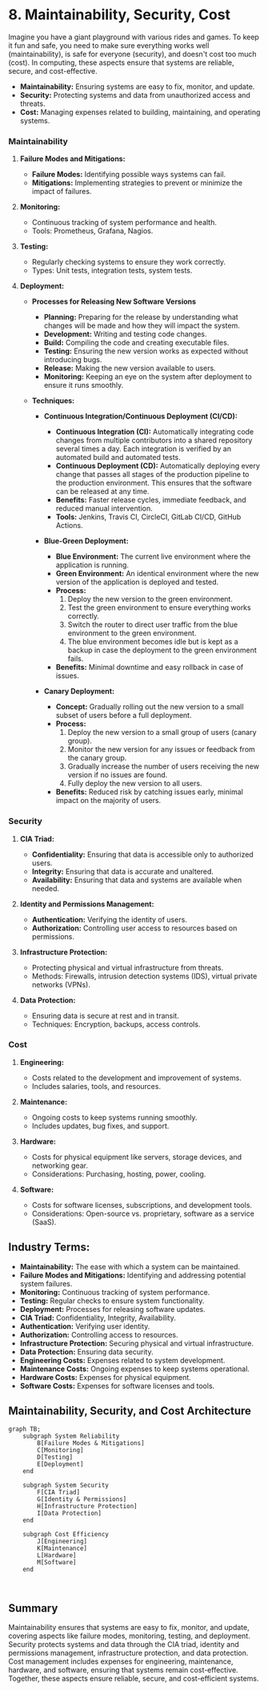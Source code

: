 # 8. Maintainability, Security, Cost

Imagine you have a giant playground with various rides and games. To keep it fun and safe, you need to make sure everything works well (maintainability), is safe for everyone (security), and doesn't cost too much (cost). In computing, these aspects ensure that systems are reliable, secure, and cost-effective.

- **Maintainability:** Ensuring systems are easy to fix, monitor, and update.
- **Security:** Protecting systems and data from unauthorized access and threats.
- **Cost:** Managing expenses related to building, maintaining, and operating systems.

### Maintainability

1. **Failure Modes and Mitigations:**

   - **Failure Modes:** Identifying possible ways systems can fail.
   - **Mitigations:** Implementing strategies to prevent or minimize the impact of failures.

2. **Monitoring:**

   - Continuous tracking of system performance and health.
   - Tools: Prometheus, Grafana, Nagios.

3. **Testing:**

   - Regularly checking systems to ensure they work correctly.
   - Types: Unit tests, integration tests, system tests.

4. **Deployment:**

   - **Processes for Releasing New Software Versions**

     - **Planning:** Preparing for the release by understanding what changes will be made and how they will impact the system.
     - **Development:** Writing and testing code changes.
     - **Build:** Compiling the code and creating executable files.
     - **Testing:** Ensuring the new version works as expected without introducing bugs.
     - **Release:** Making the new version available to users.
     - **Monitoring:** Keeping an eye on the system after deployment to ensure it runs smoothly.

   - **Techniques:**

     - **Continuous Integration/Continuous Deployment (CI/CD):**

       - **Continuous Integration (CI):** Automatically integrating code changes from multiple contributors into a shared repository several times a day. Each integration is verified by an automated build and automated tests.
       - **Continuous Deployment (CD):** Automatically deploying every change that passes all stages of the production pipeline to the production environment. This ensures that the software can be released at any time.
       - **Benefits:** Faster release cycles, immediate feedback, and reduced manual intervention.
       - **Tools:** Jenkins, Travis CI, CircleCI, GitLab CI/CD, GitHub Actions.

     - **Blue-Green Deployment:**

       - **Blue Environment:** The current live environment where the application is running.
       - **Green Environment:** An identical environment where the new version of the application is deployed and tested.
       - **Process:**
         1. Deploy the new version to the green environment.
         2. Test the green environment to ensure everything works correctly.
         3. Switch the router to direct user traffic from the blue environment to the green environment.
         4. The blue environment becomes idle but is kept as a backup in case the deployment to the green environment fails.
       - **Benefits:** Minimal downtime and easy rollback in case of issues.

     - **Canary Deployment:**
       - **Concept:** Gradually rolling out the new version to a small subset of users before a full deployment.
       - **Process:**
         1. Deploy the new version to a small group of users (canary group).
         2. Monitor the new version for any issues or feedback from the canary group.
         3. Gradually increase the number of users receiving the new version if no issues are found.
         4. Fully deploy the new version to all users.
       - **Benefits:** Reduced risk by catching issues early, minimal impact on the majority of users.

### Security

1. **CIA Triad:**

   - **Confidentiality:** Ensuring that data is accessible only to authorized users.
   - **Integrity:** Ensuring that data is accurate and unaltered.
   - **Availability:** Ensuring that data and systems are available when needed.

2. **Identity and Permissions Management:**

   - **Authentication:** Verifying the identity of users.
   - **Authorization:** Controlling user access to resources based on permissions.

3. **Infrastructure Protection:**

   - Protecting physical and virtual infrastructure from threats.
   - Methods: Firewalls, intrusion detection systems (IDS), virtual private networks (VPNs).

4. **Data Protection:**
   - Ensuring data is secure at rest and in transit.
   - Techniques: Encryption, backups, access controls.

### Cost

1. **Engineering:**

   - Costs related to the development and improvement of systems.
   - Includes salaries, tools, and resources.

2. **Maintenance:**

   - Ongoing costs to keep systems running smoothly.
   - Includes updates, bug fixes, and support.

3. **Hardware:**

   - Costs for physical equipment like servers, storage devices, and networking gear.
   - Considerations: Purchasing, hosting, power, cooling.

4. **Software:**
   - Costs for software licenses, subscriptions, and development tools.
   - Considerations: Open-source vs. proprietary, software as a service (SaaS).

## Industry Terms:

- **Maintainability:** The ease with which a system can be maintained.
- **Failure Modes and Mitigations:** Identifying and addressing potential system failures.
- **Monitoring:** Continuous tracking of system performance.
- **Testing:** Regular checks to ensure system functionality.
- **Deployment:** Processes for releasing software updates.
- **CIA Triad:** Confidentiality, Integrity, Availability.
- **Authentication:** Verifying user identity.
- **Authorization:** Controlling access to resources.
- **Infrastructure Protection:** Securing physical and virtual infrastructure.
- **Data Protection:** Ensuring data security.
- **Engineering Costs:** Expenses related to system development.
- **Maintenance Costs:** Ongoing expenses to keep systems operational.
- **Hardware Costs:** Expenses for physical equipment.
- **Software Costs:** Expenses for software licenses and tools.

## Maintainability, Security, and Cost Architecture

```mermaid
graph TB;
    subgraph System Reliability
        B[Failure Modes & Mitigations]
        C[Monitoring]
        D[Testing]
        E[Deployment]
    end

    subgraph System Security
        F[CIA Triad]
        G[Identity & Permissions]
        H[Infrastructure Protection]
        I[Data Protection]
    end

    subgraph Cost Efficiency
        J[Engineering]
        K[Maintenance]
        L[Hardware]
        M[Software]
    end



```

## Summary

Maintainability ensures that systems are easy to fix, monitor, and update, covering aspects like failure modes, monitoring, testing, and deployment. Security protects systems and data through the CIA triad, identity and permissions management, infrastructure protection, and data protection. Cost management includes expenses for engineering, maintenance, hardware, and software, ensuring that systems remain cost-effective. Together, these aspects ensure reliable, secure, and cost-efficient systems.
